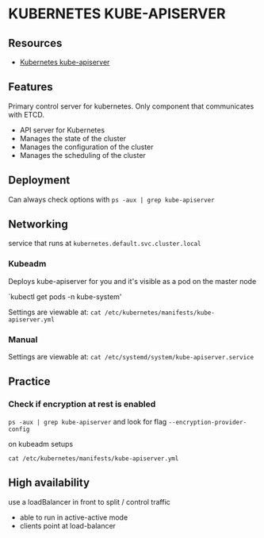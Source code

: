 # KUBERNETES KUBE-APISERVER

## Resources

- [Kubernetes kube-apiserver](https://kubernetes.io/docs/reference/command-line-tools-reference/kube-apiserver/)

## Features
Primary control server for kubernetes. Only component that communicates with ETCD.

- API server for Kubernetes
- Manages the state of the cluster
- Manages the configuration of the cluster
- Manages the scheduling of the cluster

## Deployment

Can always check options with `ps -aux | grep kube-apiserver`

## Networking

service that runs at `kubernetes.default.svc.cluster.local`

### Kubeadm
Deploys kube-apiserver for you and it's visible as a pod on the master node

`kubectl get pods -n kube-system'

Settings are viewable at:
`cat /etc/kubernetes/manifests/kube-apiserver.yml`

### Manual

Settings are viewable at:
`cat /etc/systemd/system/kube-apiserver.service`

## Practice

### Check if encryption at rest is enabled

`ps -aux | grep kube-apiserver` and look for flag `--encryption-provider-config`

on kubeadm setups

`cat /etc/kubernetes/manifests/kube-apiserver.yml`

## High availability
use a loadBalancer in front to split / control traffic

- able to run in active-active mode
- clients point at load-balancer